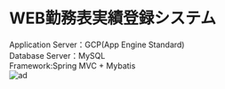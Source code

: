# WEB勤務表実績登録システム
Application Server：GCP(App Engine Standard)<br>
Database Server：MySQL<br>
Framework:Spring MVC + Mybatis<br>
![ad](https://github.com/henry0801/FirstProject/tree/master/gitimage/image1.PNG)

